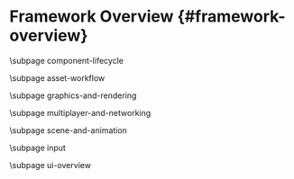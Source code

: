 Framework Overview {#framework-overview}
========================================

\subpage component-lifecycle

\subpage asset-workflow

\subpage graphics-and-rendering

\subpage multiplayer-and-networking

\subpage scene-and-animation

\subpage input

\subpage ui-overview

